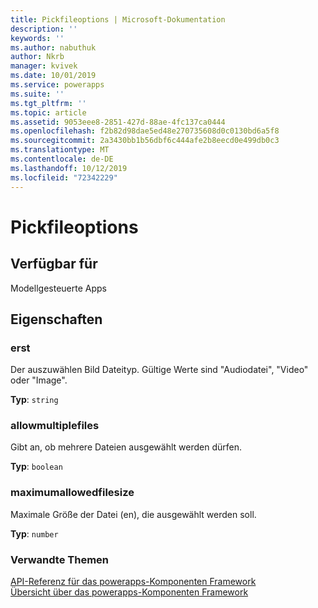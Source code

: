 ```yaml
---
title: Pickfileoptions | Microsoft-Dokumentation
description: ''
keywords: ''
ms.author: nabuthuk
author: Nkrb
manager: kvivek
ms.date: 10/01/2019
ms.service: powerapps
ms.suite: ''
ms.tgt_pltfrm: ''
ms.topic: article
ms.assetid: 9053eee8-2851-427d-88ae-4fc137ca0444
ms.openlocfilehash: f2b82d98dae5ed48e270735608d0c0130bd6a5f8
ms.sourcegitcommit: 2a3430bb1b56dbf6c444afe2b8eecd0e499db0c3
ms.translationtype: MT
ms.contentlocale: de-DE
ms.lasthandoff: 10/12/2019
ms.locfileid: "72342229"
---
```

# <a name="pickfileoptions"></a>Pickfileoptions

## <a name="available-for"></a>Verfügbar für 

Modellgesteuerte Apps

## <a name="properties"></a>Eigenschaften

### <a name="accept"></a>erst

Der auszuwählen Bild Dateityp. Gültige Werte sind "Audiodatei", "Video" oder "Image".

**Typ**: `string`

### <a name="allowmultiplefiles"></a>allowmultiplefiles

Gibt an, ob mehrere Dateien ausgewählt werden dürfen.

**Typ**: `boolean`

### <a name="maximumallowedfilesize"></a>maximumallowedfilesize

Maximale Größe der Datei (en), die ausgewählt werden soll.

**Typ**: `number`


### <a name="related-topics"></a>Verwandte Themen

[API-Referenz für das powerapps-Komponenten Framework](../reference/index.md)<br/>
[Übersicht über das powerapps-Komponenten Framework](../overview.md)